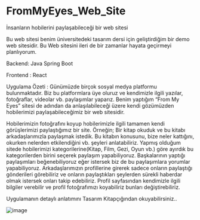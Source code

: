 # FromMyEyes_Web_Site
İnsanların hobilerini paylaşabileceği bir web sitesi

Bu web sitesi benim üniversitedeki tasarım dersi için geliştirdiğim bir demo web sitesidir. Bu Web sitesini ileri de bir zamanlar hayata geçirmeyi planlıyorum.

Backend: Java Spring Boot

Frontend : React

Uygulama Özeti : Günümüzde birçok sosyal medya platformu bulunmaktadır. Biz bu platformlara üye oluruz ve kendimizle ilgili yazılar, fotoğraflar, videolar vb. paylaşımlar yaparız. 
Benim yaptığım “From My Eyes” sitesi de adından da anlaşılabileceği üzere kendi gözümüzden hobilerimizi paylaşabileceğimiz bir web sitesidir. 

Hobilerimizin fotoğrafını koyup hobilerimizle ilgili tamamen kendi görüşlerimizi paylaştığımız bir site. 
Örneğin; Bir kitap okuduk ve bu kitabı arkadaşlarımızla paylaşmak istedik. Bu kitabın konusunu, bize neler kattığını, okurken nelerden etkilendiğini vb. şeyleri anlatabiliriz. 
Yapmış olduğum sitede hobilerimizi kategorilerine(Kitap, Film, Gezi, Oyun vb.) göre ayırdık bu kategorilerden birini seçerek paylaşım yapabiliyoruz. 
Başkalarının yaptığı paylaşımları beğenebiliyoruz eğer istersek biz de bu paylaşımlara yorumlar yapabiliyoruz. 
Arkadaşlarımızın profillerine girerek sadece onların paylaştığı gönderileri görebiliriz ve onların paylaştıkları şeylerden sürekli haberdar olmak istersek onları takip edebiliriz. 
Profil sayfasından kendimizle ilgili bilgiler verebilir ve profil fotoğrafımızı koyabiliriz bunları değiştirebiliriz.

Uygulamanın detaylı anlatımını Tasarım Kitapçığından okuyabilirsiniz..

![image](https://user-images.githubusercontent.com/57543913/121810840-fe4d2380-cc6a-11eb-99a8-b905c92d9212.png)
